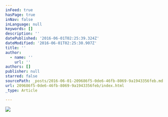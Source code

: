```yaml
---
inFeed: true
hasPage: true
inNav: false
inLanguage: null
keywords: []
description: ''
datePublished: '2016-06-01T02:25:39.324Z'
dateModified: '2016-06-01T02:25:30.907Z'
title: ''
author:
  - name: ''
    url: ''
authors: []
publisher: null
starred: false
sourcePath: _posts/2016-06-01-209686f5-0de6-46fb-8069-9a1943356feb.md
url: 209686f5-0de6-46fb-8069-9a1943356feb/index.html
_type: Article

---
```

![](https://the-grid-user-content.s3-us-west-2.amazonaws.com/d11e92c9-d807-499d-9d05-8706f5eb4fa0.png)